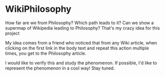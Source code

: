 # WikiPhilosophy
 How far are we from Philosophy? Which path leads to it? Can we show a supermap of Wikipedia leading to Philosophy? That's my crazy idea for this project

My idea comes from a friend who noticed that from any Wiki article, when clicking on the first link in the body text and repeat this action multiple times, you get to the Philosophy article.

I would like to verify this and study the phenomenon. If possible, I'd like to represent the phenomenon in a cool way! Stay tuned.